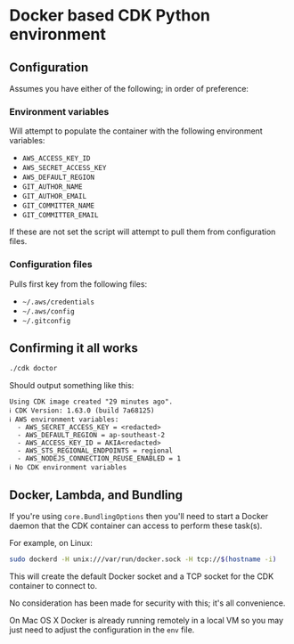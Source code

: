 # Docker based CDK Python environment

## Configuration

Assumes you have either of the following; in order of preference:

### Environment variables

Will attempt to populate the container with the following environment variables:

- `AWS_ACCESS_KEY_ID`
- `AWS_SECRET_ACCESS_KEY`
- `AWS_DEFAULT_REGION`
- `GIT_AUTHOR_NAME`
- `GIT_AUTHOR_EMAIL`
- `GIT_COMMITTER_NAME`
- `GIT_COMMITTER_EMAIL`

If these are not set the script will attempt to pull them from configuration files.

### Configuration files

Pulls first key from the following files:

- `~/.aws/credentials`
- `~/.aws/config`
- `~/.gitconfig`


## Confirming it all works

```bash
./cdk doctor
```

Should output something like this:
```
Using CDK image created "29 minutes ago".
ℹ️ CDK Version: 1.63.0 (build 7a68125)
ℹ️ AWS environment variables:
  - AWS_SECRET_ACCESS_KEY = <redacted>
  - AWS_DEFAULT_REGION = ap-southeast-2
  - AWS_ACCESS_KEY_ID = AKIA<redacted>
  - AWS_STS_REGIONAL_ENDPOINTS = regional
  - AWS_NODEJS_CONNECTION_REUSE_ENABLED = 1
ℹ️ No CDK environment variables
```

## Docker, Lambda, and Bundling

If you're using `core.BundlingOptions` then you'll need to start a Docker daemon that the CDK container can access to perform these task(s).

For example, on Linux:
```bash
sudo dockerd -H unix:///var/run/docker.sock -H tcp://$(hostname -i)
```

This will create the default Docker socket and a TCP socket for the CDK container to connect to.

No consideration has been made for security with this; it's all convenience.

On Mac OS X Docker is already running remotely in a local VM so you may just need to adjust the configuration in the `env` file.
